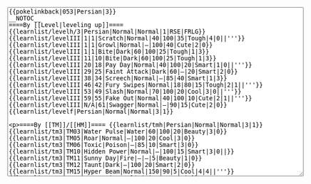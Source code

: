 </p><textarea readonly="" accesskey="," id="wpTextbox1" cols="80" rows="25" style="" class="mw-editfont-monospace" lang="en" dir="ltr" name="wpTextbox1">{{pokelinkback|053|Persian|3}}
__NOTOC__
====By [[Level|leveling up]]====
{{learnlist/levelh/3|Persian|Normal|Normal|1|RSE|FRLG}}
{{learnlist/levelIII|1|1|Scratch|Normal|40|100|35|Tough|4|0||'''}}
{{learnlist/levelIII|1|1|Growl|Normal|—|100|40|Cute|2|0}}
{{learnlist/levelIII|1|1|Bite|Dark|60|100|25|Tough|1|3}}
{{learnlist/levelIII|11|10|Bite|Dark|60|100|25|Tough|1|3}}
{{learnlist/levelIII|20|18|Pay Day|Normal|40|100|20|Smart|1|0||'''}}
{{learnlist/levelIII|29|25|Faint Attack|Dark|60|—|20|Smart|2|0}}
{{learnlist/levelIII|38|34|Screech|Normal|—|85|40|Smart|1|3}}
{{learnlist/levelIII|46|42|Fury Swipes|Normal|18|80|15|Tough|2|1||'''}}
{{learnlist/levelIII|53|49|Slash|Normal|70|100|20|Cool|3|0||'''}}
{{learnlist/levelIII|59|55|Fake Out|Normal|40|100|10|Cute|2|1||'''}}
{{learnlist/levelIII|N/A|61|Swagger|Normal|—|90|15|Cute|2|0}}
{{learnlist/levelf|Persian|Normal|Normal|3|1}}

====By [[TM]]/[[HM]]====
{{learnlist/tmh|Persian|Normal|Normal|3|1}}
{{learnlist/tm3|TM03|Water Pulse|Water|60|100|20|Beauty|3|0}}
{{learnlist/tm3|TM05|Roar|Normal|—|100|20|Cool|3|0}}
{{learnlist/tm3|TM06|Toxic|Poison|—|85|10|Smart|3|0}}
{{learnlist/tm3|TM10|Hidden Power|Normal|—|100|15|Smart|3|0||}}
{{learnlist/tm3|TM11|Sunny Day|Fire|—|—|5|Beauty|1|0}}
{{learnlist/tm3|TM12|Taunt|Dark|—|100|20|Smart|2|0}}
{{learnlist/tm3|TM15|Hyper Beam|Normal|150|90|5|Cool|4|4||'''}}
{{learnlist/tm3|TM17|Protect|Normal|—|—|10|Cute|1|0}}
{{learnlist/tm3|TM18|Rain Dance|Water|—|—|5|Tough|1|0}}
{{learnlist/tm3|TM21|Frustration|Normal|—|100|20|Cute|1|0||'''}}
{{learnlist/tm3|TM23|Iron Tail|Steel|100|75|15|Cool|1|4}}
{{learnlist/tm3|TM24|Thunderbolt|Electric|95|100|15|Cool|4|0}}
{{learnlist/tm3|TM25|Thunder|Electric|120|70|10|Cool|2|2}}
{{learnlist/tm3|TM27|Return|Normal|—|100|20|Cute|1|0||'''}}
{{learnlist/tm3|TM28|Dig|Ground|60|100|10|Smart|1|0}}
{{learnlist/tm3|TM30|Shadow Ball|Ghost|80|100|15|Smart|3|0}}
{{learnlist/tm3|TM32|Double Team|Normal|—|—|15|Cool|2|0}}
{{learnlist/tm3|TM34|Shock Wave|Electric|60|—|20|Cool|2|0}}
{{learnlist/tm3|TM40|Aerial Ace|Flying|60|—|20|Cool|2|0}}
{{learnlist/tm3|TM41|Torment|Dark|—|100|15|Tough|2|0}}
{{learnlist/tm3|TM42|Facade|Normal|70|100|20|Cute|2|0||'''}}
{{learnlist/tm3|TM43|Secret Power|Normal|70|100|20|Smart|1|0||'''}}
{{learnlist/tm3|TM44|Rest|Psychic|—|—|10|Cute|2|0}}
{{learnlist/tm3|TM45|Attract|Normal|—|100|15|Cute|2|0}}
{{learnlist/tm3|TM46|Thief|Dark|40|100|10|Tough|1|0}}
{{learnlist/tm3|TM49|Snatch|Dark|—|—|10|Smart|2|1}}
{{learnlist/tm3|HM01|Cut|Normal|50|95|30|Cool|2|1||'''}}
{{learnlist/tm3|HM05|Flash|Normal|—|70|20|Beauty|3|0}}
{{learnlist/tmf|Persian|Normal|Normal|3|1}}

====By {{pkmn|breeding}}====
{{learnlist/breedh|Persian|Normal|Normal|3|1}}
{{learnlist/breed3|{{MSP/3|161|Sentret}}{{MSP/3|162|Furret}}{{MSP/3|194|Wooper}}{{MSP/3|195|Quagsire}}{{MSP/3|220|Swinub}}{{MSP/3|221|Piloswine}}&lt;br>{{MSP/3|287|Slakoth}}{{MSP/3|289|Slaking}}{{MSP/3|322|Numel}}{{MSP/3|323|Camerupt}}{{MSP/3|324|Torkoal}}|Amnesia|Psychic|—|—|20|Cute|1|0}}
{{learnlist/breed3|{{MSP/3|300|Skitty}}|Assist|Normal|—|—|20|Cute|2}}
{{learnlist/breed3|{{MSP/3|209|Snubbull}}{{MSP/3|210|Granbull}}{{MSP/3|300|Skitty}}|Charm|Normal|—|100|20|Cute|2|1}}
{{learnlist/breed3|{{MSP/3|234|Stantler}}{{MSP/3|327|Spinda}}|Hypnosis|Psychic|—|60|20|Smart|1|3}}
{{learnlist/breed3|{{MSP/3|054|Psyduck}}{{MSP/3|055|Golduck}}{{MSP/3|196|Espeon}}{{MSP/3|325|Spoink}}{{MSP/3|326|Grumpig}}{{MSP/3|327|Spinda}}|Psych Up|Normal|—|—|10|Smart|2|0}}
{{learnlist/breed3|{{MSP/3|206|Dunsparce}}|Spite|Ghost|—|100|10|Tough|1|0}}
{{learnlist/breedf|Persian|Normal|Normal|3|1}}

====By [[Move Tutor|tutoring]]====
{{learnlist/tutorh|Persian|Normal|Normal|3|1}}
{{learnlist/tutor3|Body Slam|Normal|85|100|15|Tough|1|4||'''|yes|yes|yes}}
{{learnlist/tutor3|Defense Curl|Normal|—|—|40|Cute|2|0|||no|yes|no}}
{{learnlist/tutor3|Double-Edge|Normal|120|100|15|Tough|6|0||'''|yes|yes|yes}}
{{learnlist/tutor3|Dream Eater|Psychic|100|100|15|Smart|2|2|||yes|yes|yes}}
{{learnlist/tutor3|Endure|Normal|—|—|10|Tough|2|0|||no|yes|no}}
{{learnlist/tutor3|Icy Wind|Ice|55|95|15|Beauty|1|3|||no|yes|yes}}
{{learnlist/tutor3|Mimic|Normal|—|—|10|Cute|1|0|||yes|yes|yes}}
{{learnlist/tutor3|Mud-Slap|Ground|20|100|10|Cute|2|1|||no|yes|no}}
{{learnlist/tutor3|Nightmare|Ghost|—|—|15|Smart|1|3|||no|no|yes}}
{{learnlist/tutor3|Psych Up|Normal|—|—|10|Smart|2|0|||no|yes|no}}
{{learnlist/tutor3|Sleep Talk|Normal|—|—|10|Cute|3|0|||no|yes|no}}
{{learnlist/tutor3|Snore|Normal|40|100|15|Cute|4|0||'''|no|yes|no}}
{{learnlist/tutor3|Substitute|Normal|—|—|10|Smart|2|0|||yes|yes|yes}}
{{learnlist/tutor3|Swagger|Normal|—|90|15|Cute|2|0|||no|yes|yes}}
{{learnlist/tutor3|Swift|Normal|60|—|20|Cool|2|0||'''|no|yes|no}}
{{learnlist/tutorf|Persian|Normal|Normal|3|1}}

====By a prior [[evolution]]====
{{Learnlist/prevoh|Persian|Normal|Normal|3|1}}
{{Learnlist/prevo3|052|Meowth|e||||Sing|Normal|—|55|15|Cute|2|0||XD}}
{{Learnlist/prevo3|052|Meowth|e||||Petal Dance|Grass|70|100|20|Beauty|4|4}}
{{Learnlist/prevof|Persian|Normal|Normal|3|1}}

[[it:Persian/Mosse apprese in terza generazione]]
[[zh:猫老大/第三世代招式表]]
